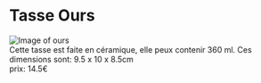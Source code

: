 # Tasse Ours #


![Image of ours](https://img1.etsystatic.com/118/1/9712974/il_570xN.894416915_1lhv.jpg)  
 Cette tasse est faite en céramique, elle peux contenir 360 ml. Ces dimensions sont: 9.5 x 10 x 8.5cm  
 prix: 14.5€
